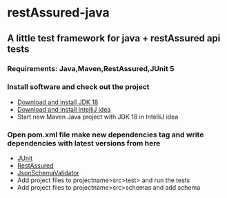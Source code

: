 # restAssured-java

## A little test framework for java + restAssured api tests

### Requirements: Java,Maven,RestAssured,JUnit 5

### Install software and check out the project

- [Download and install JDK 18](https://www.oracle.com/java/technologies/javase/jdk18-archive-downloads.html)
- [Download and install IntelliJ idea](https://www.jetbrains.com/ru-ru/idea/download/#section=windows)
- Start new Maven Java project with JDK 18 in IntelliJ idea

### Open pom.xml file make new dependencies tag and write dependencies with latest versions from here

- [JUnit](https://mvnrepository.com/artifact/org.junit.jupiter/junit-jupiter-api)
- [RestAssured](https://mvnrepository.com/artifact/io.rest-assured/rest-assured)
- [JsonSchemaValidator](https://mvnrepository.com/artifact/io.rest-assured/json-schema-validator)
- Add project files to projectname>src>test> and run the tests
- Add project files to projectname>src>schemas and add schema
